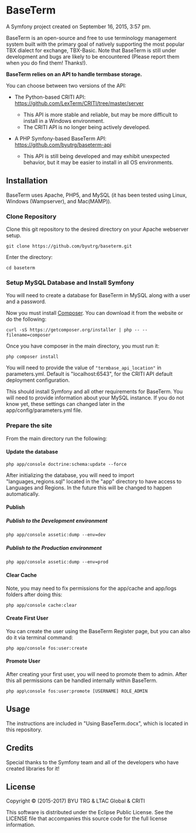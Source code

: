 # BaseTerm

A Symfony project created on September 16, 2015, 3:57 pm.

BaseTerm is an open-source and free to use terminology management system built with the primary goal of natively supporting the most popular TBX dialect for exchange, TBX-Basic.  Note that BaseTerm is still under development and bugs are likely to be encountered (Please report them when you do find them! Thanks!).

**BaseTerm relies on an API to handle termbase storage.**

You can choose between two versions of the API:

+ The Python-based CRITI API:  https://github.com/LexTerm/CRITI/tree/master/server
    + This API is more stable and reliable, but may be more difficult to install in a Windows environment.  
    + The CRITI API is no longer being actively developed.

+ A PHP Symfony-based BaseTerm API: https://github.com/byutrg/baseterm-api
    + This API is still being developed and may exhibit unexpected behavior, but it may be easier to install in all OS environments.


## Installation

BaseTerm uses Apache, PHP5, and MySQL (it has been tested using Linux, Windows (Wampserver), and Mac(MAMP)).

### Clone Repository

Clone this git repository to the desired directory on your Apache webserver setup.

```
git clone https://github.com/byutrg/baseterm.git
```

Enter the directory:

```
cd baseterm
```

### Setup MySQL Database and Install Symfony

You will need to create a database for BaseTerm in MySQL along with a user and a password.

Now you must install [Composer](https://getcomposer.org/download/).  You can download it from the website or do the following:

```
curl -sS https://getcomposer.org/installer | php -- --filename=composer
```

Once you have composer in the main directory, you must run it:

```
php composer install
```

You will need to provide the value of `"termbase_api_location"` in parameters.yml.  Default is "localhost:6543", for the CRITI API default deployment configuration.

This should install Symfony and all other requirements for BaseTerm.  You will need to provide information about your MySQL instance.  If you do not know yet, these settings can changed later in the app/config/parameters.yml file.

### Prepare the site

From the main directory run the following:

#### Update the database
```
php app/console doctrine:schema:update --force
```

After initializing the database, you will need to import "languages_regions.sql" located in the "app" directory to have access to Languages and Regions.  In the future this will be changed to happen automatically.

#### Publish

##### Publish to the Development environment
```
php app/console assetic:dump --env=dev
```

##### Publish to the Production environment
```
php app/console assetic:dump --env=prod
```

#### Clear Cache

Note, you may need to fix permissions for the app/cache and app/logs folders after doing this:

```
php app/console cache:clear
```

#### Create First User

You can create the user using the BaseTerm Register page, but you can also do it via terminal command:

```
php app/console fos:user:create
```

#### Promote User

After creating your first user, you will need to promote them to admin.  After this all permissions can be handled internally within BaseTerm.

```
php app\console fos:user:promote [USERNAME] ROLE_ADMIN
```

## Usage

The instructions are included in "Using BaseTerm.docx", which is located in this repository.  

## Credits

Special thanks to the Symfony team and all of the developers who have created libraries for it!

## License

Copyright © (2015-2017) BYU TRG & LTAC Global & CRITI

This software is distributed under the Eclipse Public License.  See the LICENSE file that accompanies this source code for the full license information.